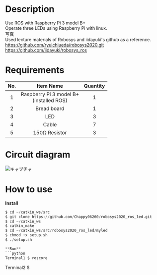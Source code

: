 # Description
Use ROS with Raspberry Pi 3 model B+ <br>
Operate three LEDs using Raspberry Pi with linux. <br>
写真 <br>
Used lecture materials of Robosys and iidayuki's github as a reference. <br>
https://github.com/ryuichiueda/robosys2020.git
https://github.com/iidayuki/robosys_ros

# Requirements

|No.|Item Name|Quantity|
|:---:|:---:|:---:|
|1|Raspberry Pi 3 model B+ <br> (installed ROS)|1|
|2|Bread board|1|
|3|LED|3|
|4|Cable|7|
|5|150Ω Resistor|3|

# Circuit diagram
![キャプチャ](https://user-images.githubusercontent.com/50652151/101168661-19692600-367f-11eb-98eb-d5c2cc75d4ee.PNG)

# How to use
**Install**
```python
$ cd ~/catkin_ws/src
$ git clone https://github.com/Chappy06260/robosys2020_ros_led.git
$ cd ~/catkin_ws
$ catkin_make
$ cd ~/catkin_ws/src/robosys2020_ros_led/myled
$ chmod +x setup.sh
$ ./setup.sh

**Run**
```python
Terminal1 $ roscore
```
Terminal2 $
